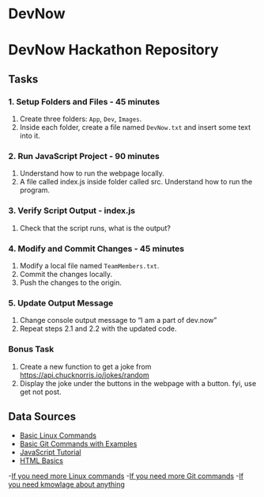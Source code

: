 # DevNow
# DevNow Hackathon Repository

## Tasks

### 1. Setup Folders and Files - 45 minutes
1. Create three folders: `App`, `Dev`, `Images`.
2. Inside each folder, create a file named `DevNow.txt` and insert some text into it.

### 2. Run JavaScript Project - 90 minutes
1. Understand how to run the webpage locally.
2. A file called index.js inside folder called src. Understand how to run the program.

### 3. Verify Script Output - index.js
1. Check that the script runs, what is the output?

### 4. Modify and Commit Changes - 45 minutes
1. Modify a local file named `TeamMembers.txt`.
2. Commit the changes locally.
3. Push the changes to the origin.

### 5. Update Output Message
1. Change console output message to “I am a part of dev.now”
2. Repeat steps 2.1 and 2.2 with the updated code.


### Bonus Task
1. Create a new function to get a joke from https://api.chucknorris.io/jokes/random
2. Display the joke under the buttons in the webpage with a button.
                                                              fyi, use get not post.

## Data Sources

- [Basic Linux Commands](https://www.geeksforgeeks.org/basic-linux-commands/)
- [Basic Git Commands with Examples](https://www.geeksforgeeks.org/basic-git-commands-with-examples/)
- [JavaScript Tutorial](https://www.w3schools.com/js/)
- [HTML Basics](https://www.w3schools.com/html/html_basic.asp)


-[If you need more Linux commands](https://letmegooglethat.com/?q=Basic+Linux+Commands)
-[If you need more Git commands](https://letmegooglethat.com/?q=Basic+Git+Commands)
-[If you need kmowlage about anything](https://www.google.com/)
